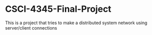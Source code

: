 # CSCI-4345-Final-Project
This is a project that tries to make a distributed system network using server/client connections
